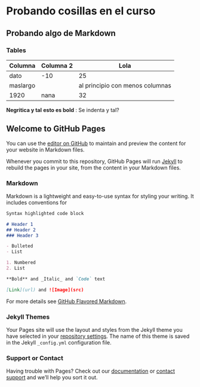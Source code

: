 # Probando cosillas en el curso
## Probando algo de Markdown
### Tables
| Columna | Columna 2 | Lola |  
| ---- | ----------------- | -------------------|  
| dato |               -10 |                 25 |  
| maslargo || al principio con menos columnas |
| 1920 |               nana |                 32 |  

**Negritica y tal**
__esto es bold__
: Se indenta y tal?

## Welcome to GitHub Pages

You can use the [editor on GitHub](https://github.com/sannacho/taller_git_pages/edit/master/README.md) to maintain and preview the content for your website in Markdown files.

Whenever you commit to this repository, GitHub Pages will run [Jekyll](https://jekyllrb.com/) to rebuild the pages in your site, from the content in your Markdown files.

### Markdown

Markdown is a lightweight and easy-to-use syntax for styling your writing. It includes conventions for

```markdown
Syntax highlighted code block

# Header 1
## Header 2
### Header 3

- Bulleted
- List

1. Numbered
2. List

**Bold** and _Italic_ and `Code` text

[Link](url) and ![Image](src)
```

For more details see [GitHub Flavored Markdown](https://guides.github.com/features/mastering-markdown/).

### Jekyll Themes

Your Pages site will use the layout and styles from the Jekyll theme you have selected in your [repository settings](https://github.com/sannacho/taller_git_pages/settings). The name of this theme is saved in the Jekyll `_config.yml` configuration file.

### Support or Contact

Having trouble with Pages? Check out our [documentation](https://help.github.com/categories/github-pages-basics/) or [contact support](https://github.com/contact) and we’ll help you sort it out.
